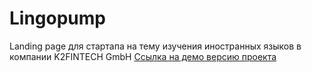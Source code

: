 # Lingopump
Landing page для стартапа на тему изучения иностранных языков в компании K2FINTECH GmbH
[Ссылка на демо версию проекта](https://boris-maslenov.github.io/lingopump/)